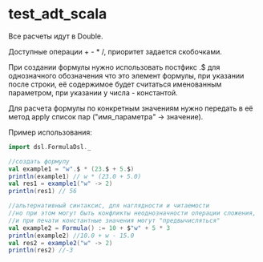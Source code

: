 # test_adt_scala

Все расчеты идут в Double.

Доступные операции + - * /, приоритет задается скобочками.

При создании формулы нужно использовать постфикс .$ для однозначного обозначения что это элемент формулы, при указании после строки, её содержимое будет считаться именованным параметром, при указании у числа - константой.

Для расчета формулы по конкретным значениям нужно передать в её метод apply список пар ("имя_параметра" -> значение).


Пример использования:
```scala
import dsl.FormulaDsl._

//создать формулу
val example1 = "w".$ * (23.$ + 5.$)
println(example1) // w * (23.0 + 5.0)
val res1 = example1("w" -> 2)
println(res1) // 56

//альтернативный синтаксис, для наглядности и читаемости
//но при этом могут быть конфликты неоднозначности операции сложения,
//и при печати константные значения могут "предвычисляться"
val example2 = Formula() := 10 + $"w" + 5 * 3
println(example2) //10.0 + w - 15.0
val res2 = example2("w" -> 2)
println(res2) //-3
```
